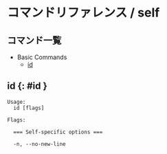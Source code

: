 # コマンドリファレンス / self

## コマンド一覧

- Basic Commands
    - [id](#id)


## id {: #id }

```console
Usage:
  id [flags]

Flags:

  === Self-specific options ===

  -n, --no-new-line   

```

